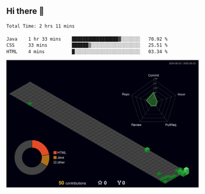 ## Hi there 👋

<!--
**CereenaG/CereenaG** is a ✨ _special_ ✨ repository because its `README.md` (this file) appears on your GitHub profile.

Here are some ideas to get you started:

- 🔭 I’m currently working on ...
- 🌱 I’m currently learning ...
- 👯 I’m looking to collaborate on ...
- 🤔 I’m looking for help with ...
- 💬 Ask me about ...
- 📫 How to reach me: ...
- 😄 Pronouns: ...
- ⚡ Fun fact: ...
-->
<!--START_SECTION:waka-->

```txt
Total Time: 2 hrs 11 mins

Java    1 hr 33 mins    █████████████████▓░░░░░░░   70.92 %
CSS     33 mins         ██████▒░░░░░░░░░░░░░░░░░░   25.51 %
HTML    4 mins          █░░░░░░░░░░░░░░░░░░░░░░░░   03.34 %
```

<!--END_SECTION:waka-->
![](./profile-3d-contrib/profile-night-green.svg)
